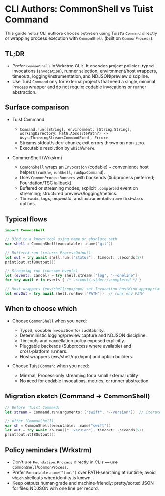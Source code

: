 # CLI Authors: CommonShell vs Tuist Command

This guide helps CLI authors choose between using Tuist’s `Command` directly or
wrapping process execution with `CommonShell` (built on `CommonProcess`).

## TL;DR

- Prefer `CommonShell` in Wrkstrm CLIs. It encodes project policies: typed
  invocations (`Invocation`), runner selection, environment/host wrappers, timeouts,
  logging/instrumentation, and NDJSON/preview discipline.
- Use Tuist `Command` only for external projects that need a single, minimal
  `Process` wrapper and do not require codable invocations or runner abstraction.

## Surface comparison

- Tuist Command
  - `Command.run([String], environment: [String:String], workingDirectory: Path.AbsolutePath?) -> AsyncThrowingStream<CommandEvent, Error>`
  - Streams stdout/stderr chunks; exit errors thrown on non‑zero.
  - Executable resolution by `which`/`where`.

- CommonShell (Wrkstrm)
  - `CommonShell` wraps an `Invocation` (codable) + convenience host helpers (`runEnv`, `runShell`, `runNpxCommand`).
  - Uses `CommonProcessRunners` with backends (Subprocess preferred; Foundation/TSC fallback).
  - Buffered or streaming modes; explicit `.completed` event on streaming; structured previews/logging/metrics.
  - Timeouts, tags, requestId, and instrumentation are first‑class options.

## Typical flows

```swift
import CommonShell

// Bind to a known tool using name or absolute path
var shell = CommonShell(executable: .name("git"))

// Buffered run (returns ProcessOutput)
let out = try await shell.run(["status"], timeout: .seconds(5))
print(out.utf8Output())

// Streaming run (consume events)
let (events, cancel) = try shell.stream(["log", "--oneline"])
for try await e in events { /* .stdout/.stderr/.completed */ }

// Host wrappers (env/shell/npx/npm) set Invocation.hostKind appropriately
let envOut = try await shell.runEnv(["PATH"])  // runs env PATH
```

## When to choose which

- Choose `CommonShell` when you need:
  - Typed, codable invocation for auditability.
  - Deterministic logging/preview capture and NDJSON discipline.
  - Timeouts and cancellation policy exposed explicitly.
  - Pluggable backends (Subprocess where available) and cross‑platform runners.
  - Host wrappers (env/shell/npx/npm) and option builders.

- Choose Tuist `Command` when you need:
  - Minimal, Process‑only streaming for a small external utility.
  - No need for codable invocations, metrics, or runner abstraction.

## Migration sketch (Command → CommonShell)

```swift
// Before (Tuist Command)
let stream = Command.run(arguments: ["swift", "--version"])  // iterate events

// After (CommonShell)
var sh = CommonShell(executable: .name("swift"))
let out = try await sh.run(["--version"], timeout: .seconds(5))
print(out.utf8Output())
```

## Policy reminders (Wrkstrm)

- Don’t use `Foundation.Process` directly in CLIs — use `CommonShell`/`CommonProcess`.
- Prefer `Executable.name("tool")` over PATH‑searching at runtime; avoid `which` shellouts when identity is known.
- Keep outputs human‑grade and machine‑friendly: pretty/sorted JSON for files; NDJSON with one line per record.

